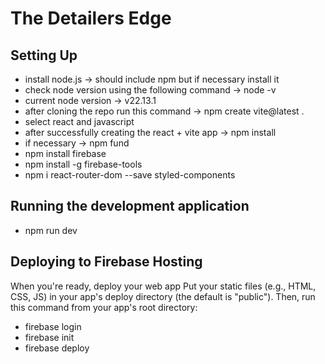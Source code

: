 # The Detailers Edge

## Setting Up

- install node.js -> should include npm but if necessary install it 
- check node version using the following command -> node -v 
- current node version -> v22.13.1
- after cloning the repo run this command -> npm create vite@latest .
- select react and javascript
- after successfully creating the react + vite app -> npm install
- if necessary -> npm fund
- npm install firebase
- npm install -g firebase-tools
- npm i react-router-dom --save styled-components

## Running the development application 
- npm run dev 

## Deploying to Firebase Hosting
When you're ready, deploy your web app
Put your static files (e.g., HTML, CSS, JS) in your app's deploy directory (the default is "public"). Then, run this command from your app's root directory:

- firebase login
- firebase init
- firebase deploy